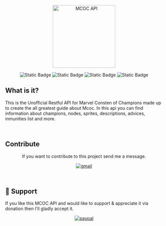 <div align="center">
	<img height="200" src="https://raw.githubusercontent.com/axl72/Unofficial-MCOC-Master-Api-/master/assets/title.png" alt="MCOC API">

![Static Badge](https://img.shields.io/badge/build-passing-brightgreen)
![Static Badge](https://img.shields.io/badge/deploy-passing-brightgreen)
![Static Badge](https://img.shields.io/badge/data-passing-brightgreen)
![Static Badge](https://img.shields.io/badge/license-passing-brightgreen)

<h2 style="text-align: left;">What is it?</h2>
<p style="text-align: left;">
This is the Unofficial Restful API for Marvel Consten of Champions made up to create the all greatest guide about Mcoc. In this api you can find information about champions, nodes, sprites, descriptions, advices, inmunities list and more. 
</p>
<br/>
<h2 style="text-align: left;">Contribute</h2>
<p>
	If you want to contribute to this project send me a message.
	
[![gmail](https://img.shields.io/badge/Gmail-D14836?style=for-the-badge&logo=gmail&logoColor=white)](mailto:axell.bernabel72@gmail.com?subject=MCOC%20API%20Colaboration&body=Quiero%20colaborar%20porque...)
</p>
<br/>
<h2 style="text-align: left;">💝 Support</h2>
<p style="text-align: left;">
If you like this MCOC API and would like to support & appreciate it via donation then I'll gladly accept it.
	
[![paypal](https://img.shields.io/badge/PayPal-00457C?style=for-the-badge&logo=paypal&logoColor=white)](https://paypal.me/axlbernabel)
</p>



</div>
